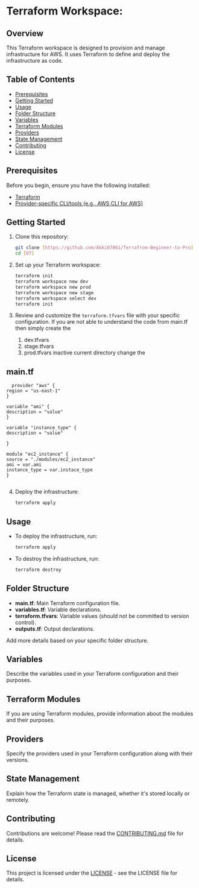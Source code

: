 # Terraform Workspace: 

## Overview

This Terraform workspace is designed to provision and manage infrastructure for AWS. It uses Terraform to define and deploy the infrastructure as code.

## Table of Contents

- [Prerequisites](#prerequisites)
- [Getting Started](#getting-started)
- [Usage](#usage)
- [Folder Structure](#folder-structure)
- [Variables](#variables)
- [Terraform Modules](#terraform-modules)
- [Providers](#providers)
- [State Management](#state-management)
- [Contributing](#contributing)
- [License](#license)

## Prerequisites

Before you begin, ensure you have the following installed:

- [Terraform](https://www.terraform.io/downloads.html)
- [Provider-specific CLI/tools (e.g., AWS CLI for AWS)](https://docs.aws.amazon.com/cli/latest/userguide/cli-configure-files.html)

## Getting Started

1. Clone this repository:

    ```bash
    git clone [https://github.com/Akki07861/Terrafrom-Begineer-to-Pro]
    cd [D7]
    ```

2. Set up your Terraform workspace:

    ```bash
    terraform init
    terraform workspace new dev
    terraform workspace new prod
    terraform workspace new stage
    terraform workspace select dev
    terraform init
    ```

3. Review and customize the `terraform.tfvars` file with your specific configuration.
    If you are not able to understand the code from main.tf
    then simply create the
    1. dev.tfvars
    2. stage.tfvars
    3. prod.tfvars
    inactive current directory
    change the
## main.tf  
  ```
    provider "aws" {
  region = "us-east-1"
}

variable "ami" {
  description = "value"
}

variable "instance_type" {
  description = "value"
  
}

module "ec2_instance" {
  source = "./modules/ec2_instance"
  ami = var.ami
  instance_type = var.instace_type
}


  ```
4. Deploy the infrastructure:

    ```bash
    terraform apply
    ```

## Usage

- To deploy the infrastructure, run:

    ```bash
    terraform apply
    ```

- To destroy the infrastructure, run:

    ```bash
    terraform destroy
    ```

## Folder Structure

- **main.tf**: Main Terraform configuration file.
- **variables.tf**: Variable declarations.
- **terraform.tfvars**: Variable values (should not be committed to version control).
- **outputs.tf**: Output declarations.

Add more details based on your specific folder structure.

## Variables

Describe the variables used in your Terraform configuration and their purposes.

## Terraform Modules

If you are using Terraform modules, provide information about the modules and their purposes.

## Providers

Specify the providers used in your Terraform configuration along with their versions.

## State Management

Explain how the Terraform state is managed, whether it's stored locally or remotely.

## Contributing

Contributions are welcome! Please read the [CONTRIBUTING.md](CONTRIBUTING.md) file for details.

## License

This project is licensed under the [LICENSE](LICENSE) - see the LICENSE file for details.

